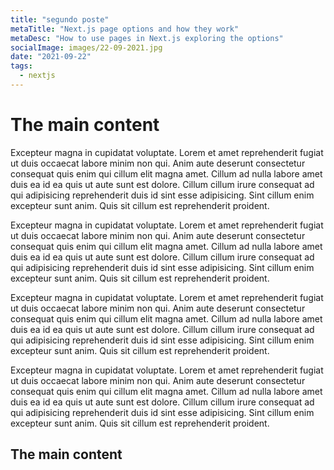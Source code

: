 ```yaml
---
title: "segundo poste"
metaTitle: "Next.js page options and how they work"
metaDesc: "How to use pages in Next.js exploring the options"
socialImage: images/22-09-2021.jpg
date: "2021-09-22"
tags:
  - nextjs
---
```


# The main content

Excepteur magna in cupidatat voluptate. Lorem et amet reprehenderit fugiat ut duis occaecat labore minim non qui. Anim aute deserunt consectetur consequat quis enim qui cillum elit magna amet. Cillum ad nulla labore amet duis ea id ea quis ut aute sunt est dolore. Cillum cillum irure consequat ad qui adipisicing reprehenderit duis id sint esse adipisicing. Sint cillum enim excepteur sunt anim. Quis sit cillum est reprehenderit proident.

Excepteur magna in cupidatat voluptate. Lorem et amet reprehenderit fugiat ut duis occaecat labore minim non qui. Anim aute deserunt consectetur consequat quis enim qui cillum elit magna amet. Cillum ad nulla labore amet duis ea id ea quis ut aute sunt est dolore. Cillum cillum irure consequat ad qui adipisicing reprehenderit duis id sint esse adipisicing. Sint cillum enim excepteur sunt anim. Quis sit cillum est reprehenderit proident.

Excepteur magna in cupidatat voluptate. Lorem et amet reprehenderit fugiat ut duis occaecat labore minim non qui. Anim aute deserunt consectetur consequat quis enim qui cillum elit magna amet. Cillum ad nulla labore amet duis ea id ea quis ut aute sunt est dolore. Cillum cillum irure consequat ad qui adipisicing reprehenderit duis id sint esse adipisicing. Sint cillum enim excepteur sunt anim. Quis sit cillum est reprehenderit proident.

Excepteur magna in cupidatat voluptate. Lorem et amet reprehenderit fugiat ut duis occaecat labore minim non qui. Anim aute deserunt consectetur consequat quis enim qui cillum elit magna amet. Cillum ad nulla labore amet duis ea id ea quis ut aute sunt est dolore. Cillum cillum irure consequat ad qui adipisicing reprehenderit duis id sint esse adipisicing. Sint cillum enim excepteur sunt anim. Quis sit cillum est reprehenderit proident.

## The main content